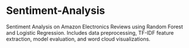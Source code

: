 # Sentiment-Analysis
Sentiment Analysis on Amazon Electronics Reviews using Random Forest and Logistic Regression. Includes data preprocessing, TF-IDF feature extraction, model evaluation, and word cloud visualizations.
